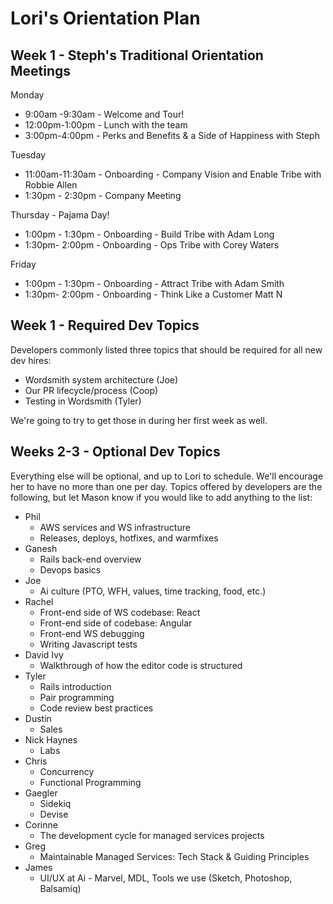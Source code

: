 # Lori's Orientation Plan

## Week 1 - Steph's Traditional Orientation Meetings

Monday

* 9:00am -9:30am - Welcome and Tour!
* 12:00pm-1:00pm - Lunch with the team
* 3:00pm-4:00pm - Perks and Benefits & a Side of Happiness with Steph

Tuesday
* 11:00am-11:30am - Onboarding - Company Vision and Enable Tribe with Robbie Allen
* 1:30pm - 2:30pm - Company Meeting

Thursday - Pajama Day!
* 1:00pm - 1:30pm - Onboarding - Build Tribe with Adam Long
* 1:30pm- 2:00pm - Onboarding - Ops Tribe with Corey Waters

Friday
* 1:00pm - 1:30pm - Onboarding - Attract Tribe with Adam Smith
* 1:30pm- 2:00pm - Onboarding - Think Like a Customer Matt N

## Week 1 - Required Dev Topics

Developers commonly listed three topics that should be required for all new dev hires:

* Wordsmith system architecture (Joe)
* Our PR lifecycle/process (Coop)
* Testing in Wordsmith (Tyler)

We're going to try to get those in during her first week as well.

## Weeks 2-3 - Optional Dev Topics

Everything else will be optional, and up to Lori to schedule.  We'll encourage her to have no more than one per day.  Topics offered by developers are the following, but let Mason know if you would like to add anything to the list:

* Phil
  * AWS services and WS infrastructure
  * Releases, deploys, hotfixes, and warmfixes
* Ganesh
  * Rails back-end overview
  * Devops basics
* Joe
  * Ai culture (PTO, WFH, values, time tracking, food, etc.)
* Rachel
  * Front-end side of WS codebase: React
  * Front-end side of codebase: Angular
  * Front-end WS debugging
  * Writing Javascript tests
* David Ivy
  * Walkthrough of how the editor code is structured
* Tyler
  * Rails introduction
  * Pair programming
  * Code review best practices
* Dustin
  * Sales
* Nick Haynes
  * Labs
* Chris
  * Concurrency
  * Functional Programming
* Gaegler
  * Sidekiq
  * Devise
* Corinne
  * The development cycle for managed services projects
* Greg
  * Maintainable Managed Services: Tech Stack & Guiding Principles
* James
  * UI/UX at Ai - Marvel, MDL, Tools we use (Sketch, Photoshop, Balsamiq)
